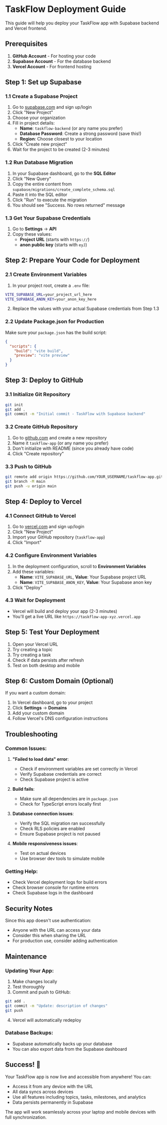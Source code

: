 # TaskFlow Deployment Guide

This guide will help you deploy your TaskFlow app with Supabase backend and Vercel frontend.

## Prerequisites

1. **GitHub Account** - For hosting your code
2. **Supabase Account** - For the database backend
3. **Vercel Account** - For frontend hosting

## Step 1: Set up Supabase

### 1.1 Create a Supabase Project

1. Go to [supabase.com](https://supabase.com) and sign up/login
2. Click "New Project"
3. Choose your organization
4. Fill in project details:
   - **Name**: `taskflow-backend` (or any name you prefer)
   - **Database Password**: Create a strong password (save this!)
   - **Region**: Choose closest to your location
5. Click "Create new project"
6. Wait for the project to be created (2-3 minutes)

### 1.2 Run Database Migration

1. In your Supabase dashboard, go to the **SQL Editor**
2. Click "New Query"
3. Copy the entire content from `supabase/migrations/create_complete_schema.sql`
4. Paste it into the SQL editor
5. Click "Run" to execute the migration
6. You should see "Success. No rows returned" message

### 1.3 Get Your Supabase Credentials

1. Go to **Settings** → **API**
2. Copy these values:
   - **Project URL** (starts with `https://`)
   - **anon public key** (starts with `eyJ`)

## Step 2: Prepare Your Code for Deployment

### 2.1 Create Environment Variables

1. In your project root, create a `.env` file:
```bash
VITE_SUPABASE_URL=your_project_url_here
VITE_SUPABASE_ANON_KEY=your_anon_key_here
```

2. Replace the values with your actual Supabase credentials from Step 1.3

### 2.2 Update Package.json for Production

Make sure your `package.json` has the build script:
```json
{
  "scripts": {
    "build": "vite build",
    "preview": "vite preview"
  }
}
```

## Step 3: Deploy to GitHub

### 3.1 Initialize Git Repository

```bash
git init
git add .
git commit -m "Initial commit - TaskFlow with Supabase backend"
```

### 3.2 Create GitHub Repository

1. Go to [github.com](https://github.com) and create a new repository
2. Name it `taskflow-app` (or any name you prefer)
3. Don't initialize with README (since you already have code)
4. Click "Create repository"

### 3.3 Push to GitHub

```bash
git remote add origin https://github.com/YOUR_USERNAME/taskflow-app.git
git branch -M main
git push -u origin main
```

## Step 4: Deploy to Vercel

### 4.1 Connect GitHub to Vercel

1. Go to [vercel.com](https://vercel.com) and sign up/login
2. Click "New Project"
3. Import your GitHub repository (`taskflow-app`)
4. Click "Import"

### 4.2 Configure Environment Variables

1. In the deployment configuration, scroll to **Environment Variables**
2. Add these variables:
   - **Name**: `VITE_SUPABASE_URL`, **Value**: Your Supabase project URL
   - **Name**: `VITE_SUPABASE_ANON_KEY`, **Value**: Your Supabase anon key
3. Click "Deploy"

### 4.3 Wait for Deployment

- Vercel will build and deploy your app (2-3 minutes)
- You'll get a live URL like `https://taskflow-app-xyz.vercel.app`

## Step 5: Test Your Deployment

1. Open your Vercel URL
2. Try creating a topic
3. Try creating a task
4. Check if data persists after refresh
5. Test on both desktop and mobile

## Step 6: Custom Domain (Optional)

If you want a custom domain:

1. In Vercel dashboard, go to your project
2. Click **Settings** → **Domains**
3. Add your custom domain
4. Follow Vercel's DNS configuration instructions

## Troubleshooting

### Common Issues:

1. **"Failed to load data" error**:
   - Check if environment variables are set correctly in Vercel
   - Verify Supabase credentials are correct
   - Check Supabase project is active

2. **Build fails**:
   - Make sure all dependencies are in `package.json`
   - Check for TypeScript errors locally first

3. **Database connection issues**:
   - Verify the SQL migration ran successfully
   - Check RLS policies are enabled
   - Ensure Supabase project is not paused

4. **Mobile responsiveness issues**:
   - Test on actual devices
   - Use browser dev tools to simulate mobile

### Getting Help:

- Check Vercel deployment logs for build errors
- Check browser console for runtime errors
- Check Supabase logs in the dashboard

## Security Notes

Since this app doesn't use authentication:
- Anyone with the URL can access your data
- Consider this when sharing the URL
- For production use, consider adding authentication

## Maintenance

### Updating Your App:

1. Make changes locally
2. Test thoroughly
3. Commit and push to GitHub:
```bash
git add .
git commit -m "Update: description of changes"
git push
```
4. Vercel will automatically redeploy

### Database Backups:

- Supabase automatically backs up your database
- You can also export data from the Supabase dashboard

## Success! 🎉

Your TaskFlow app is now live and accessible from anywhere! You can:
- Access it from any device with the URL
- All data syncs across devices
- Use all features including topics, tasks, milestones, and analytics
- Data persists permanently in Supabase

The app will work seamlessly across your laptop and mobile devices with full synchronization.